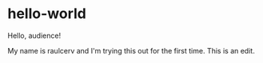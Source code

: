 # hello-world

Hello, audience!

My name is raulcerv and I'm trying this out for the first time. This is an edit.
